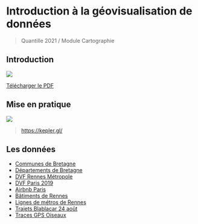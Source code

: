 # Introduction à la géovisualisation de données

> Quantille 2021 / Module Cartographie


## Introduction

![](https://i.imgur.com/Ijlnf4f.png)

[Télécharger le PDF](https://raw.githubusercontent.com/bmericskay/Quantilille/master/Visualisation%20de%20donn%C3%A9es%20spatiales%20sur%20le%20Web.pdf)

## Mise en pratique

![](https://i.imgur.com/4PMrVSI.png)


> https://kepler.gl/


## Les données

* [Communes de Bretagne](https://github.com/bmericskay/Quantilille/blob/master/Data/1_CommunesBZH.geojson)
* [Départements de Bretagne](https://github.com/bmericskay/Quantilille/blob/master/Data/DepartementsBZH.geojson)
* [DVF Rennes Métropole](https://github.com/bmericskay/Quantilille/blob/master/Data/DVFRM.geojson)
* [DVF Paris 2019](https://github.com/bmericskay/Quantilille/blob/master/Data/5_DVF_Paris_2017.geojson)
* [Airbnb Paris](https://github.com/bmericskay/Quantilille/blob/master/Data/AirbnbParis.csv)
* [Bâtiments de Rennes](https://github.com/bmericskay/Quantilille/blob/master/Data/Bati_Rennes.geojson)
* [Lignes de métros de Rennes](https://github.com/bmericskay/Quantilille/blob/master/Data/metropolygon.geojson)
* [Trajets Blablacar 24 août](https://github.com/bmericskay/Quantilille/blob/master/Data/7_24aout_trajetsgrandesvilles.geojson)
* [Traces GPS Oiseaux](https://github.com/bmericskay/Quantilille/blob/master/Data/Traces_Oiseaux.csv)
